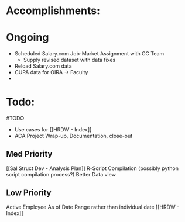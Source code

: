 # Accomplishments:

# Ongoing
- Scheduled Salary.com Job-Market Assignment with CC Team
	- Supply revised dataset with data fixes
- Reload Salary.com data
- CUPA data for OIRA -> Faculty
- 

# Todo:

#TODO 
- Use cases for [[HRDW - Index]]
- ACA Project Wrap-up, Documentation, close-out
## Med Priority
[[Sal Struct Dev - Analysis Plan]]
R-Script Compilation (possibly python script compilation process?)
Better Data view

## Low Priority
Active Employee As of Date Range rather than individual date
[[HRDW - Index]]


